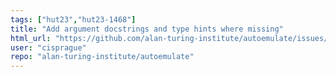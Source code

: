 ```yaml
---
tags: ["hut23","hut23-1468"]
title: "Add argument docstrings and type hints where missing"
html_url: "https://github.com/alan-turing-institute/autoemulate/issues/302"
user: "cisprague"
repo: "alan-turing-institute/autoemulate"
---
```



